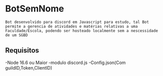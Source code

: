 # BotSemNome
    Bot desenvolvido para discord em Javascript para estudo, tal Bot permite a gerencia de atividades e matérias relativas a uma Faculdade/Escola, podendo ser hosteado localmente sem a nescessidade de um SGBD 
## Requisitos
-Node 16.6 ou Maior
-modulo discord.js
-Config.json(Com guildID,Token,ClientID)
